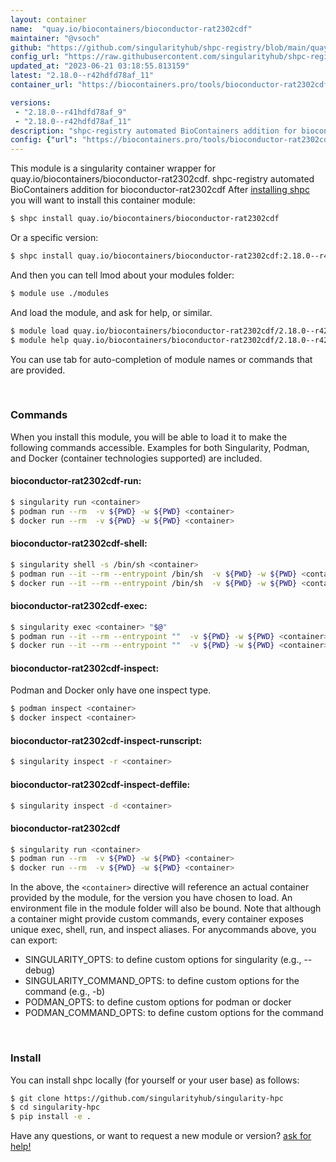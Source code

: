```yaml
---
layout: container
name:  "quay.io/biocontainers/bioconductor-rat2302cdf"
maintainer: "@vsoch"
github: "https://github.com/singularityhub/shpc-registry/blob/main/quay.io/biocontainers/bioconductor-rat2302cdf/container.yaml"
config_url: "https://raw.githubusercontent.com/singularityhub/shpc-registry/main/quay.io/biocontainers/bioconductor-rat2302cdf/container.yaml"
updated_at: "2023-06-21 03:18:55.813159"
latest: "2.18.0--r42hdfd78af_11"
container_url: "https://biocontainers.pro/tools/bioconductor-rat2302cdf"

versions:
 - "2.18.0--r41hdfd78af_9"
 - "2.18.0--r42hdfd78af_11"
description: "shpc-registry automated BioContainers addition for bioconductor-rat2302cdf"
config: {"url": "https://biocontainers.pro/tools/bioconductor-rat2302cdf", "maintainer": "@vsoch", "description": "shpc-registry automated BioContainers addition for bioconductor-rat2302cdf", "latest": {"2.18.0--r42hdfd78af_11": "sha256:5d759317ef7a48434353ced73ace92391d4c3b640104db4357aa65d9dd57e585"}, "tags": {"2.18.0--r41hdfd78af_9": "sha256:f1d98fba5d2c067c08a4ed55fbb9c09ae810546ed429d7db4a7ba74034ccca8f", "2.18.0--r42hdfd78af_11": "sha256:5d759317ef7a48434353ced73ace92391d4c3b640104db4357aa65d9dd57e585"}, "docker": "quay.io/biocontainers/bioconductor-rat2302cdf"}
---
```


This module is a singularity container wrapper for quay.io/biocontainers/bioconductor-rat2302cdf.
shpc-registry automated BioContainers addition for bioconductor-rat2302cdf
After [installing shpc](#install) you will want to install this container module:


```bash
$ shpc install quay.io/biocontainers/bioconductor-rat2302cdf
```

Or a specific version:

```bash
$ shpc install quay.io/biocontainers/bioconductor-rat2302cdf:2.18.0--r42hdfd78af_11
```

And then you can tell lmod about your modules folder:

```bash
$ module use ./modules
```

And load the module, and ask for help, or similar.

```bash
$ module load quay.io/biocontainers/bioconductor-rat2302cdf/2.18.0--r42hdfd78af_11
$ module help quay.io/biocontainers/bioconductor-rat2302cdf/2.18.0--r42hdfd78af_11
```

You can use tab for auto-completion of module names or commands that are provided.

<br>

### Commands

When you install this module, you will be able to load it to make the following commands accessible.
Examples for both Singularity, Podman, and Docker (container technologies supported) are included.

#### bioconductor-rat2302cdf-run:

```bash
$ singularity run <container>
$ podman run --rm  -v ${PWD} -w ${PWD} <container>
$ docker run --rm  -v ${PWD} -w ${PWD} <container>
```

#### bioconductor-rat2302cdf-shell:

```bash
$ singularity shell -s /bin/sh <container>
$ podman run --it --rm --entrypoint /bin/sh  -v ${PWD} -w ${PWD} <container>
$ docker run --it --rm --entrypoint /bin/sh  -v ${PWD} -w ${PWD} <container>
```

#### bioconductor-rat2302cdf-exec:

```bash
$ singularity exec <container> "$@"
$ podman run --it --rm --entrypoint ""  -v ${PWD} -w ${PWD} <container> "$@"
$ docker run --it --rm --entrypoint ""  -v ${PWD} -w ${PWD} <container> "$@"
```

#### bioconductor-rat2302cdf-inspect:

Podman and Docker only have one inspect type.

```bash
$ podman inspect <container>
$ docker inspect <container>
```

#### bioconductor-rat2302cdf-inspect-runscript:

```bash
$ singularity inspect -r <container>
```

#### bioconductor-rat2302cdf-inspect-deffile:

```bash
$ singularity inspect -d <container>
```



#### bioconductor-rat2302cdf

```bash
$ singularity run <container>
$ podman run --rm  -v ${PWD} -w ${PWD} <container>
$ docker run --rm  -v ${PWD} -w ${PWD} <container>
```


In the above, the `<container>` directive will reference an actual container provided
by the module, for the version you have chosen to load. An environment file in the
module folder will also be bound. Note that although a container
might provide custom commands, every container exposes unique exec, shell, run, and
inspect aliases. For anycommands above, you can export:

 - SINGULARITY_OPTS: to define custom options for singularity (e.g., --debug)
 - SINGULARITY_COMMAND_OPTS: to define custom options for the command (e.g., -b)
 - PODMAN_OPTS: to define custom options for podman or docker
 - PODMAN_COMMAND_OPTS: to define custom options for the command

<br>

### Install

You can install shpc locally (for yourself or your user base) as follows:

```bash
$ git clone https://github.com/singularityhub/singularity-hpc
$ cd singularity-hpc
$ pip install -e .
```

Have any questions, or want to request a new module or version? [ask for help!](https://github.com/singularityhub/singularity-hpc/issues)